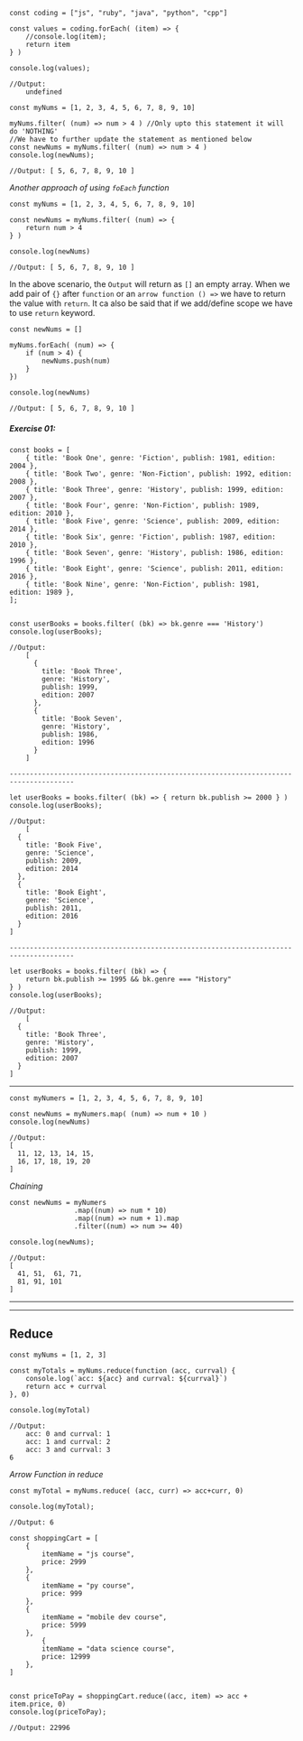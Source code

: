 
```JS
const coding = ["js", "ruby", "java", "python", "cpp"]

const values = coding.forEach( (item) => {
	//console.log(item);
	return item
} )

console.log(values);

//Output:
	undefined
```

```JS
const myNums = [1, 2, 3, 4, 5, 6, 7, 8, 9, 10]

myNums.filter( (num) => num > 4 ) //Only upto this statement it will do 'NOTHING'
//We have to further update the statement as mentioned below
const newNums = myNums.filter( (num) => num > 4 )
console.log(newNums);

//Output: [ 5, 6, 7, 8, 9, 10 ]
```

*Another approach of using `foEach` function* 

```JS
const myNums = [1, 2, 3, 4, 5, 6, 7, 8, 9, 10]

const newNums = myNums.filter( (num) => {
	return num > 4
} )

console.log(newNums)

//Output: [ 5, 6, 7, 8, 9, 10 ]
```

In the above scenario, the `Output` will return as `[]` an empty array. When we add pair of `{}` after `function` or an `arrow function () =>` we have to return the value with `return`. It ca also be said that if we add/define scope we have to use `return` keyword.

```JS
const newNums = []

myNums.forEach( (num) => {
	if (num > 4) {
		newNums.push(num)
	}
})

console.log(newNums)

//Output: [ 5, 6, 7, 8, 9, 10 ]
```

##### *Exercise 01:*

```JS
const books = [
    { title: 'Book One', genre: 'Fiction', publish: 1981, edition: 2004 },
    { title: 'Book Two', genre: 'Non-Fiction', publish: 1992, edition: 2008 },
    { title: 'Book Three', genre: 'History', publish: 1999, edition: 2007 },
    { title: 'Book Four', genre: 'Non-Fiction', publish: 1989, edition: 2010 },
    { title: 'Book Five', genre: 'Science', publish: 2009, edition: 2014 },
    { title: 'Book Six', genre: 'Fiction', publish: 1987, edition: 2010 },
    { title: 'Book Seven', genre: 'History', publish: 1986, edition: 1996 },
    { title: 'Book Eight', genre: 'Science', publish: 2011, edition: 2016 },
    { title: 'Book Nine', genre: 'Non-Fiction', publish: 1981, edition: 1989 },
];


const userBooks = books.filter( (bk) => bk.genre === 'History')
console.log(userBooks);

//Output:
	[
	  {
	    title: 'Book Three',
	    genre: 'History',
	    publish: 1999,
	    edition: 2007
	  },
	  {
	    title: 'Book Seven',
	    genre: 'History',
	    publish: 1986,
	    edition: 1996
	  }
	]

--------------------------------------------------------------------------------------

let userBooks = books.filter( (bk) => { return bk.publish >= 2000 } )
console.log(userBooks);

//Output:
	[
  {
    title: 'Book Five',
    genre: 'Science',
    publish: 2009,
    edition: 2014
  },
  {
    title: 'Book Eight',
    genre: 'Science',
    publish: 2011,
    edition: 2016
  }
]

--------------------------------------------------------------------------------------

let userBooks = books.filter( (bk) => { 
	return bk.publish >= 1995 && bk.genre === "History"
} )
console.log(userBooks);

//Output:
	[
  {
    title: 'Book Three',
    genre: 'History',
    publish: 1999,
    edition: 2007
  }
]
```

-------------------------------------------------------------------------------

```JS
const myNumers = [1, 2, 3, 4, 5, 6, 7, 8, 9, 10]

const newNums = myNumers.map( (num) => num + 10 )
console.log(newNums)

//Output: 
[
  11, 12, 13, 14, 15,
  16, 17, 18, 19, 20
]
```

*Chaining*

```JS
const newNums = myNumers
				.map((num) => num * 10)
				.map((num) => num + 1).map
				.filter((num) => num >= 40)	

console.log(newNums);

//Output:
[
  41, 51,  61, 71,
  81, 91, 101
]
```

-------------------------------------------------------------------------------
-------------------------------------------------------------------------------

## Reduce

```JS
const myNums = [1, 2, 3]

const myTotals = myNums.reduce(function (acc, currval) {
	console.log(`acc: ${acc} and currval: ${currval}`)
	return acc + currval
}, 0)

console.log(myTotal)

//Output: 
	acc: 0 and currval: 1
	acc: 1 and currval: 2
	acc: 3 and currval: 3
6
```

*Arrow Function in reduce*

```JS
const myTotal = myNums.reduce( (acc, curr) => acc+curr, 0)

console.log(myTotal);

//Output: 6
```

```JS
const shoppingCart = [
	{
		itemName = "js course",
		price: 2999
	},
	{
		itemName = "py course",
		price: 999
	},
	{
		itemName = "mobile dev course",
		price: 5999
	},
		{
		itemName = "data science course",
		price: 12999
	},	
]


const priceToPay = shoppingCart.reduce((acc, item) => acc + item.price, 0)
console.log(priceToPay);

//Output: 22996
```